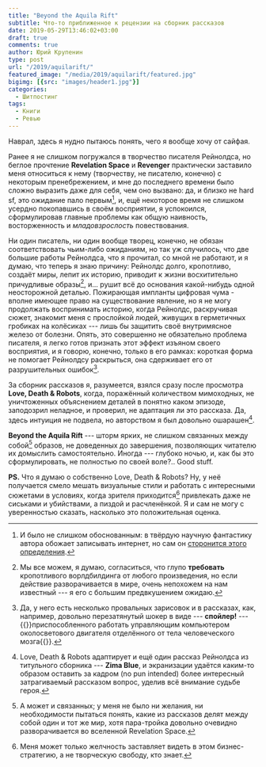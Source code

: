 ```yaml
---
title: "Beyond the Aquila Rift"
subtitle: Что-то приближенное к рецензии на сборник рассказов
date: 2019-05-29T13:46:02+03:00
draft: true
comments: true
author: Юрий Крупенин
type: post
url: "/2019/aquilarift/"
featured_image: "/media/2019/aquilarift/featured.jpg"
bigimg: [{src: "images/header1.jpg"}]
categories:
  - Шитпостинг
tags:
  - Книги
  - Ревью
---
```


Наврал, здесь я нудно пытаюсь понять, чего я вообще хочу от сайфая.

Ранее я не слишком погружался в творчество писателя Рейнолдса, но беглое прочтение **Revelation Space** и **Revenger** практически заставило меня относиться к нему (творчеству, не писателю, конечно) с некоторым пренебрежением, и мне до последнего времени было сложно выразить даже для себя, чем оно вызвано: да, и близко не hard sf, это ожидание пало первым[^mark1], и, ещё некоторое время не слишком усердно покопавшись в своём восприятии, я успокоился, сформулировав главные проблемы как общую наивность, восторженность и _младовзрослость_ повествования.

Ни один писатель, ни один вообще творец, конечно, не обязан соответствовать чьим-либо ожиданиям, но так уж случилось, что две большие работы Рейнолдса, что я прочитал, со мной не работают, и я думаю, что теперь я знаю причину: Рейнолдс долго, кропотливо, создаёт миры, лепит их историю, приводит к жизни восхитительно причудливые образы[^mark2], и... рушит всё до основания какой-нибудь одной неосторожной деталью. Пожирающая импланты цифровая чума - вполне имеющее право на существование явление, но я не могу продолжать воспринимать историю, когда Рейнолдс, раскручивая сюжет, знакомит меня с прослойкой людей, живущих в герметичных гробиках на колёсиках --- лишь бы защитить своё внутримясное железо от болезни. Опять, это совершенно не обязательно проблема писателя, я легко готов признать этот эффект изъяном своего восприятия, и я говорю, конечно, только в его рамках: короткая форма не помогает Рейнолдсу раскрыться, она сдерживает его от разрушительных ошибок[^mark3].

За сборник рассказов я, разумеется, взялся сразу после просмотра **Love, Death & Robots**, когда, поражённый количеством мимоходных, не уничтоженных объяснением деталей в понятно каком эпизоде, заподозрил неладное, и проверил, не адаптация ли это рассказа. Да, здесь интуиция не подвела, но авторством я был довольно ошарашен[^mark4].

**Beyond the Aquila Rift** --- шторм ярких, не слишком связанных между собой[^mark5] образов, не доведенных до завершения, позволяющих читателю их домыслить самостоятельно. Иногда --- глубоко ночью, и, как бы это сформулировать, не полностью по своей воле?.. Good stuff.


**PS.** Что я думаю о собственно Love, Death & Robots? Ну, у неё получается смело мешать визуальные стили и работать с интересными сюжетами в условиях, когда зрителя приходится[^mark6] привлекать даже не сиськами и убийствами, а пиздой и расчленёнкой. Я и сам не могу с уверенностью сказать, насколько это положительная оценка.


[1]: https://io9.gizmodo.com/alastair-reynolds-dont-call-it-hard-science-fiction-5765870


[^mark1]: И было не слишком обоснованным: в твёрдую научную фантастику автора обожает записывать интернет, но сам он [сторонится этого определения][1].

[^mark2]: Мы все можем, я думаю, согласиться, что глупо **требовать** кропотливого ворлдбилдинга от любого произведения, но если действие разворачивается в мире, очень непохожем на нам известный --- я его с большим предвкушением ожидаю.

[^mark3]: Да, у него есть несколько провальных зарисовок и в рассказах, как, например, довольно перезатянутый шокер в виде --- **спойлер!** --- {{<spoiler>}}приспособленного работать управляющим компьютером околосветового двигателя отделённого от тела человеческого мозга{{</spoiler>}}.

[^mark4]: Love, Death & Robots адаптирует и ещё один рассказ Рейнолдса из титульного сборника --- **Zima Blue**, и экранизации удаётся каким-то образом оставить за кадром (no pun intended) более интересный затрагиваемый рассказом вопрос, уделив всё внимание судьбе героя.

[^mark5]: А может и связанных; у меня не было ни желания, ни необходимости пытаться понять, какие из рассказов делят между собой один и тот же мир, хотя пара-тройка довольно очевидно разворачивается во вселенной Revelation Space.

[^mark6]: Меня может только желчность заставляет видеть в этом бизнес-стратегию, а не творческую свободу, кто знает.
